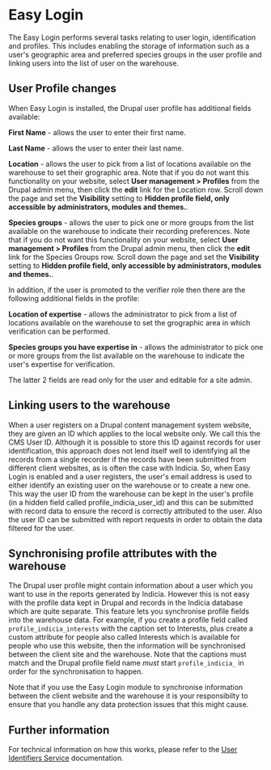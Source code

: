 # Easy Login #

The Easy Login performs several tasks relating to user login, identification and profiles. This includes enabling the storage of information such as a user's geographic area and preferred species groups in the user profile and linking users into the list of user on the warehouse.

## User Profile changes ##

When Easy Login is installed, the Drupal user profile has additional fields available:

**First Name** - allows the user to enter their first name.

**Last Name** - allows the user to enter their last name.

**Location** - allows the user to pick from a list of locations available on the warehouse to set their grographic area. Note that if you do not want this functionality on your website, select **User management > Profiles** from the Drupal admin menu, then click the **edit** link for the Location row. Scroll down the page and set the **Visibility** setting to **Hidden profile field, only accessible by administrators, modules and themes.**.

**Species groups** - allows the user to pick one or more groups from the list available on the warehouse to indicate their recording preferences. Note that if you do not want this functionality on your website, select **User management > Profiles** from the Drupal admin menu, then click the **edit** link for the Species Groups row. Scroll down the page and set the **Visibility** setting to **Hidden profile field, only accessible by administrators, modules and themes.**.

In addition, if the user is promoted to the verifier role then there are the following additional fields in the profile:

**Location of expertise** - allows the administrator to pick from a list of locations available on the warehouse to set the grographic area in which verification can be performed.

**Species groups you have expertise in** - allows the administrator to pick one or more groups from the list available on the warehouse to indicate the user's expertise for verification.

The latter 2 fields are read only for the user and editable for a site admin.

## Linking users to the warehouse ##

When a user registers on a Drupal content management system website, they are given an ID which applies to the local website only. We call this the CMS User ID. Although it is possible to store this ID against records for user identification, this approach does not lend itself well to identifying all the records from a single recorder if the records have been submitted from different client websites, as is often the case with Indicia. So, when Easy Login is enabled and a user registers, the user's email address is used to either identify an existing user on the warehouse or to create a new one. This way the user ID from the warehouse can be kept in the user's profile (in a hidden field called profile\_indicia\_user\_id) and this can be submitted with record data to ensure the record is correctly attributed to the user. Also the user ID can be submitted with report requests in order to obtain the data filtered for the user.

## Synchronising profile attributes with the warehouse ##

The Drupal user profile might contain information about a user which you want to use in the reports generated by Indicia. However this is not easy with the profile data kept in Drupal and records in the Indicia database which are quite separate. This feature lets you synchronise profile fields into the warehouse data. For example, if you create a profile field called `profile_indicia_interests` with the caption set to Interests, plus create a custom attribute for people also called Interests which is available for people who use this website, then the information will be synchronised between the client site and the warehouse. Note that the captions must match and the Drupal profile field name _must_ start `profile_indicia_` in order for the synchronisation to happen.

Note that if you use the Easy Login module to synchronise information between the client website and the warehouse it is your responsibilty to ensure that you handle any data protection issues that this might cause.

## Further information ##

For technical information on how this works, please refer to the [User Identifiers Service](WebServicesUserIdentifiers.md) documentation.